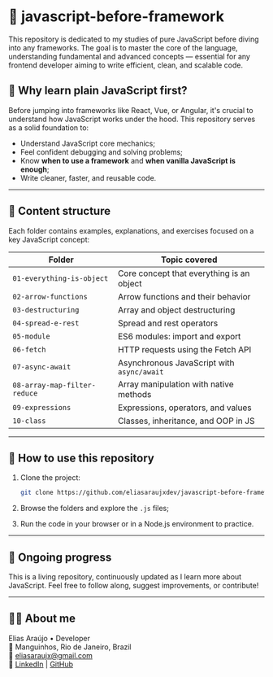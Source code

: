# 📘 javascript-before-framework

This repository is dedicated to my studies of pure JavaScript before diving into any frameworks. The goal is to master the core of the language, understanding fundamental and advanced concepts — essential for any frontend developer aiming to write efficient, clean, and scalable code.

## 🧠 Why learn plain JavaScript first?

Before jumping into frameworks like React, Vue, or Angular, it's crucial to understand how JavaScript works under the hood. This repository serves as a solid foundation to:

- Understand JavaScript core mechanics;
- Feel confident debugging and solving problems;
- Know **when to use a framework** and **when vanilla JavaScript is enough**;
- Write cleaner, faster, and reusable code.

---

## 📁 Content structure

Each folder contains examples, explanations, and exercises focused on a key JavaScript concept:

| Folder                         | Topic covered                                |
|-------------------------------|----------------------------------------------|
| `01-everything-is-object`     | Core concept that everything is an object    |
| `02-arrow-functions`          | Arrow functions and their behavior           |
| `03-destructuring`            | Array and object destructuring               |
| `04-spread-e-rest`            | Spread and rest operators                    |
| `05-module`                   | ES6 modules: import and export               |
| `06-fetch`                    | HTTP requests using the Fetch API            |
| `07-async-await`              | Asynchronous JavaScript with `async/await`   |
| `08-array-map-filter-reduce` | Array manipulation with native methods       |
| `09-expressions`              | Expressions, operators, and values           |
| `10-class`                    | Classes, inheritance, and OOP in JS          |

---

## 🚀 How to use this repository

1. Clone the project:
   ```bash
   git clone https://github.com/eliasaraujxdev/javascript-before-framework.git
   ```

2. Browse the folders and explore the `.js` files;
3. Run the code in your browser or in a Node.js environment to practice.

---

## 📅 Ongoing progress

This is a living repository, continuously updated as I learn more about JavaScript. Feel free to follow along, suggest improvements, or contribute!

---

## 👨‍💻 About me

Elias Araújo • Developer  
📍 Manguinhos, Rio de Janeiro, Brazil  
📧 eliasaraujx@gmail.com  
🔗 [LinkedIn](https://linkedin.com/in/eliasaraujx) | [GitHub](https://github.com/eliasaraujxdev)
